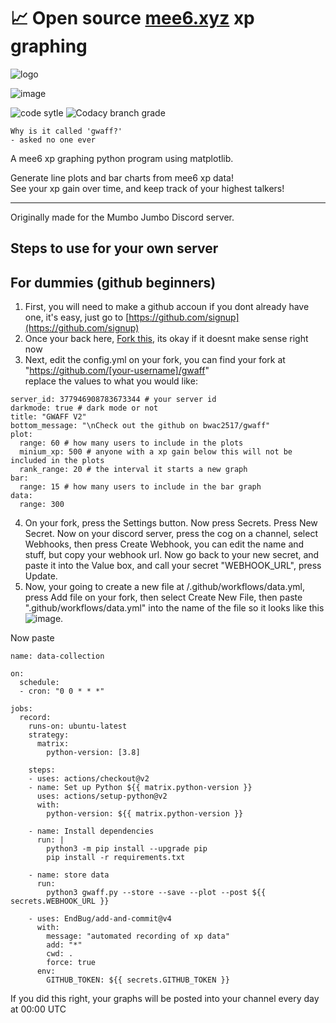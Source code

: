 # 📈 Open source [mee6.xyz](https://mee6.xyz/) xp graphing 
![logo](https://raw.githubusercontent.com/bwac2517/gwaff/master/assets/logo.png)

![image](https://i.imgur.com/mFQKdG0.png "Demo image")

![code sytle](https://img.shields.io/badge/code%20style-black-black?style=flat-square) ![Codacy branch grade](https://img.shields.io/codacy/grade/ca5609bf92774f9ea1d6b55cbea6dfed/master?style=flat-square)

`Why is it called 'gwaff?'`  
`- asked no one ever`

A mee6 xp graphing python program using matplotlib.

Generate line plots and bar charts from mee6 xp data!  
See your xp gain over time, and keep track of your highest talkers!

---

Originally made for the Mumbo Jumbo Discord server.

## Steps to use for your own server
## For dummies (github beginners)
1. First, you will need to make a github accoun if you dont already have one, it's easy, just go to [https://github.com/signup](https://github.com/signup)
2. Once your back here, [Fork this](https://github.com/bwac2517/gwaff/fork), its okay if it doesnt make sense right now  
3. Next, edit the config.yml on your fork, you can find your fork at "https://github.com/[your-username]/gwaff"  
replace the values to what you would like:
```
server_id: 377946908783673344 # your server id
darkmode: true # dark mode or not
title: "GWAFF V2"
bottom_message: "\nCheck out the github on bwac2517/gwaff"
plot:
  range: 60 # how many users to include in the plots
  minium_xp: 500 # anyone with a xp gain below this will not be included in the plots
  rank_range: 20 # the interval it starts a new graph
bar:
  range: 15 # how many users to include in the bar graph
data:
  range: 300
```
4. On your fork, press the Settings button. Now press Secrets. Press New Secret. Now on your discord server, press the cog on a channel, select Webhooks, then press Create Webhook, you can edit the name and stuff, but copy your webhook url. Now go back to your new secret, and paste it into the Value box, and call your secret "WEBHOOK_URL", press Update.
5. Now, your going to create a new file at /.github/workflows/data.yml, press Add file on your fork, then select Create New File, then paste ".github/workflows/data.yml" into the name of the file so it looks like this ![image](https://i.imgur.com/yExkeXO.png).  

Now paste
```
name: data-collection

on:
  schedule:    
  - cron: "0 0 * * *"
  
jobs:
  record:
    runs-on: ubuntu-latest
    strategy:
      matrix:
        python-version: [3.8]

    steps:
    - uses: actions/checkout@v2
    - name: Set up Python ${{ matrix.python-version }}
      uses: actions/setup-python@v2
      with:
        python-version: ${{ matrix.python-version }}

    - name: Install dependencies
      run: |
        python3 -m pip install --upgrade pip
        pip install -r requirements.txt
    
    - name: store data
      run:
        python3 gwaff.py --store --save --plot --post ${{ secrets.WEBHOOK_URL }}

    - uses: EndBug/add-and-commit@v4
      with:
        message: "automated recording of xp data"
        add: "*"
        cwd: .
        force: true
      env:
        GITHUB_TOKEN: ${{ secrets.GITHUB_TOKEN }}
```
If you did this right, your graphs will be posted into your channel every day at 00:00 UTC
